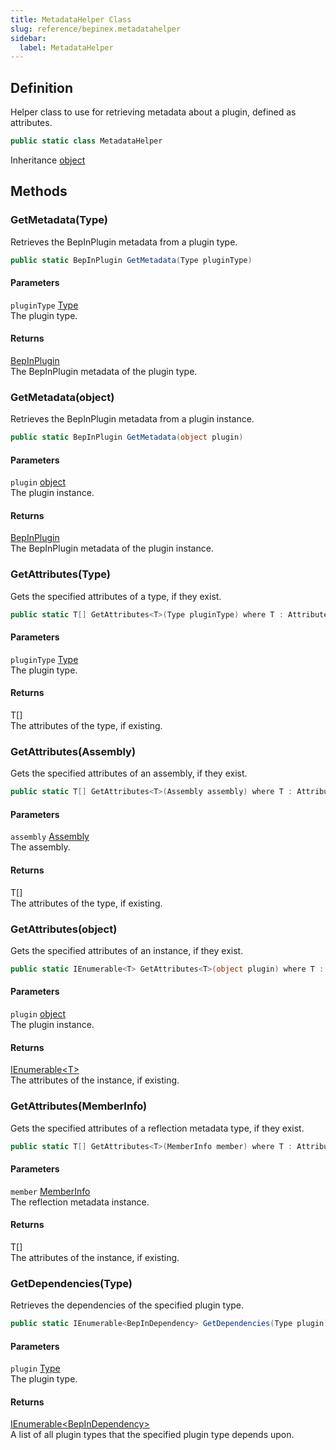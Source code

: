 ```yaml
---
title: MetadataHelper Class
slug: reference/bepinex.metadatahelper
sidebar:
  label: MetadataHelper
---
```

## Definition

Helper class to use for retrieving metadata about a plugin, defined as attributes.

```csharp title="C#"
public static class MetadataHelper
```

Inheritance [object](https://learn.microsoft.com/dotnet/api/system.object/)

## Methods

### GetMetadata(Type)

Retrieves the BepInPlugin metadata from a plugin type.

```csharp title="C#"
public static BepInPlugin GetMetadata(Type pluginType)
```

#### Parameters

`pluginType` [Type](https://learn.microsoft.com/dotnet/api/system.type/)  
The plugin type.

#### Returns

[BepInPlugin](../bepinex.bepinplugin/)  
The BepInPlugin metadata of the plugin type.

### GetMetadata(object)

Retrieves the BepInPlugin metadata from a plugin instance.

```csharp title="C#"
public static BepInPlugin GetMetadata(object plugin)
```

#### Parameters

`plugin` [object](https://learn.microsoft.com/dotnet/api/system.object/)  
The plugin instance.

#### Returns

[BepInPlugin](../bepinex.bepinplugin/)  
The BepInPlugin metadata of the plugin instance.

### GetAttributes<T>(Type)

Gets the specified attributes of a type, if they exist.

```csharp title="C#"
public static T[] GetAttributes<T>(Type pluginType) where T : Attribute
```

#### Parameters

`pluginType` [Type](https://learn.microsoft.com/dotnet/api/system.type/)  
The plugin type.

#### Returns

T[]  
The attributes of the type, if existing.

### GetAttributes<T>(Assembly)

Gets the specified attributes of an assembly, if they exist.

```csharp title="C#"
public static T[] GetAttributes<T>(Assembly assembly) where T : Attribute
```

#### Parameters

`assembly` [Assembly](https://learn.microsoft.com/dotnet/api/system.reflection.assembly/)  
The assembly.

#### Returns

T[]  
The attributes of the type, if existing.

### GetAttributes<T>(object)

Gets the specified attributes of an instance, if they exist.

```csharp title="C#"
public static IEnumerable<T> GetAttributes<T>(object plugin) where T : Attribute
```

#### Parameters

`plugin` [object](https://learn.microsoft.com/dotnet/api/system.object/)  
The plugin instance.

#### Returns

[IEnumerable\<T\>](https://learn.microsoft.com/dotnet/api/system.collections.generic.ienumerable-1/)  
The attributes of the instance, if existing.

### GetAttributes<T>(MemberInfo)

Gets the specified attributes of a reflection metadata type, if they exist.

```csharp title="C#"
public static T[] GetAttributes<T>(MemberInfo member) where T : Attribute
```

#### Parameters

`member` [MemberInfo](https://learn.microsoft.com/dotnet/api/system.reflection.memberinfo/)  
The reflection metadata instance.

#### Returns

T[]  
The attributes of the instance, if existing.

### GetDependencies(Type)

Retrieves the dependencies of the specified plugin type.

```csharp title="C#"
public static IEnumerable<BepInDependency> GetDependencies(Type plugin)
```

#### Parameters

`plugin` [Type](https://learn.microsoft.com/dotnet/api/system.type/)  
The plugin type.

#### Returns

[IEnumerable\<BepInDependency\>](https://learn.microsoft.com/dotnet/api/system.collections.generic.ienumerable-1/)  
A list of all plugin types that the specified plugin type depends upon.
